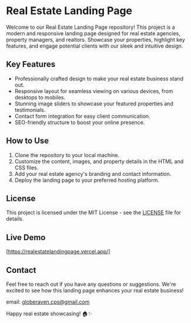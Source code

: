 # Real Estate Landing Page

Welcome to our Real Estate Landing Page repository! This project is a modern and responsive landing page designed for real estate agencies, property managers, and realtors. Showcase your properties, highlight key features, and engage potential clients with our sleek and intuitive design.

## Key Features

- Professionally crafted design to make your real estate business stand out.
- Responsive layout for seamless viewing on various devices, from desktops to mobiles.
- Stunning image sliders to showcase your featured properties and testimonials.
- Contact form integration for easy client communication.
- SEO-friendly structure to boost your online presence.

## How to Use

1. Clone the repository to your local machine.
2. Customize the content, images, and property details in the HTML and CSS files.
3. Add your real estate agency's branding and contact information.
4. Deploy the landing page to your preferred hosting platform.

## License

This project is licensed under the MIT License - see the [LICENSE](LICENSE) file for details.

## Live Demo

[https://realestatelandingpage.vercel.app/]

## Contact

Feel free to reach out if you have any questions or suggestions. We're excited to see how this landing page enhances your real estate business!

email: globeraven.cps@gmail.com

Happy real estate showcasing! 🏠✨
